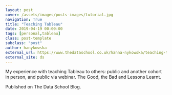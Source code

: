 ```yaml
---
layout: post
cover: /assets/images/posts-images/tutorial.jpg
navigation: True
title: "Teaching Tableau"
date: 2019-04-19 00:00:00
tags: [personal,tableau]
class: post-template
subclass: "post"
author: hanykowska
external_url: https://www.thedataschool.co.uk/hanna-nykowska/teaching-tableau/
external_site: ds
---
```


My experience with teaching Tableau to others: public and another cohort in person, and public via webinar. The Good, the Bad and Lessons Learnt.

Published on The Data School Blog.
